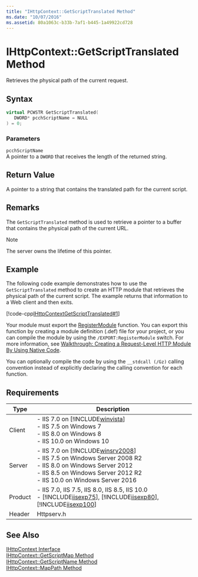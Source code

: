 ```yaml
---
title: "IHttpContext::GetScriptTranslated Method"
ms.date: "10/07/2016"
ms.assetid: 80a1063c-b33b-7af1-b445-1a49922cd728
---
```

# IHttpContext::GetScriptTranslated Method
Retrieves the physical path of the current request.  
  
## Syntax  
  
```cpp  
virtual PCWSTR GetScriptTranslated(  
   DWORD* pcchScriptName = NULL  
) = 0;  
```  
  
### Parameters  
 `pcchScriptName`  
 A pointer to a `DWORD` that receives the length of the returned string.  
  
## Return Value  
 A pointer to a string that contains the translated path for the current script.  
  
## Remarks  
 The `GetScriptTranslated` method is used to retrieve a pointer to a buffer that contains the physical path of the current URL.  
  
> [!NOTE]
>  The server owns the lifetime of this pointer.  
  
## Example  
 The following code example demonstrates how to use the `GetScriptTranslated` method to create an HTTP module that retrieves the physical path of the current script. The example returns that information to a Web client and then exits.  
  
 [!code-cpp[IHttpContextGetScriptTranslated#1](~/samples/snippets/cpp/VS_Snippets_IIS/IIS7/IHttpContextGetScriptTranslated/cpp/IHttpContextGetScriptTranslated.cpp#1)]  
  
 Your module must export the [RegisterModule](../../web-development-reference/native-code-api-reference/pfn-registermodule-function.md) function. You can export this function by creating a module definition (.def) file for your project, or you can compile the module by using the `/EXPORT:RegisterModule` switch. For more information, see [Walkthrough: Creating a Request-Level HTTP Module By Using Native Code](../../web-development-reference/native-code-development-overview/walkthrough-creating-a-request-level-http-module-by-using-native-code.md).  
  
 You can optionally compile the code by using the `__stdcall (/Gz)` calling convention instead of explicitly declaring the calling convention for each function.  
  
## Requirements  
  
|Type|Description|  
|----------|-----------------|  
|Client|-   IIS 7.0 on [!INCLUDE[winvista](../../wmi-provider/includes/winvista-md.md)]<br />-   IIS 7.5 on Windows 7<br />-   IIS 8.0 on Windows 8<br />-   IIS 10.0 on Windows 10|  
|Server|-   IIS 7.0 on [!INCLUDE[winsrv2008](../../wmi-provider/includes/winsrv2008-md.md)]<br />-   IIS 7.5 on Windows Server 2008 R2<br />-   IIS 8.0 on Windows Server 2012<br />-   IIS 8.5 on Windows Server 2012 R2<br />-   IIS 10.0 on Windows Server 2016|  
|Product|-   IIS 7.0, IIS 7.5, IIS 8.0, IIS 8.5, IIS 10.0<br />-   [!INCLUDE[iisexp75](../../web-development-reference/native-code-api-reference/includes/iisexp75-md.md)], [!INCLUDE[iisexp80](../../web-development-reference/native-code-api-reference/includes/iisexp80-md.md)], [!INCLUDE[iisexp100](../../web-development-reference/native-code-api-reference/includes/iisexp100-md.md)]|  
|Header|Httpserv.h|  
  
## See Also  
 [IHttpContext Interface](../../web-development-reference/native-code-api-reference/ihttpcontext-interface.md)   
 [IHttpContext::GetScriptMap Method](../../web-development-reference/native-code-api-reference/ihttpcontext-getscriptmap-method.md)   
 [IHttpContext::GetScriptName Method](../../web-development-reference/native-code-api-reference/ihttpcontext-getscriptname-method.md)   
 [IHttpContext::MapPath Method](../../web-development-reference/native-code-api-reference/ihttpcontext-mappath-method.md)